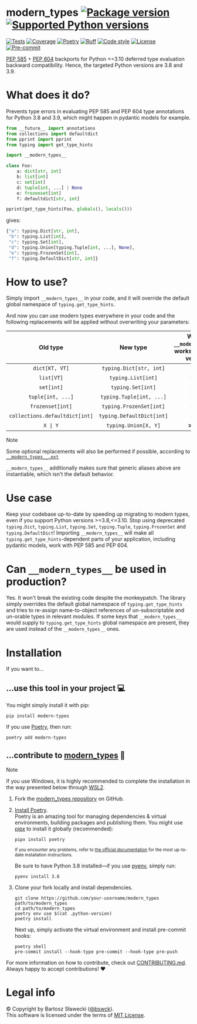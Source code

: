 
# modern_types [![Package version](https://img.shields.io/pypi/v/modern-types?label=PyPI)](https://pypi.org/project/modern-types/) [![Supported Python versions](https://img.shields.io/pypi/pyversions/modern-types.svg?logo=python&label=Python)](https://pypi.org/project/modern-types/)
[![Tests](https://github.com/bswck/modern_types/actions/workflows/test.yml/badge.svg)](https://github.com/bswck/modern_types/actions/workflows/test.yml)
[![Coverage](https://coverage-badge.samuelcolvin.workers.dev/bswck/modern_types.svg)](https://coverage-badge.samuelcolvin.workers.dev/redirect/bswck/modern_types)
[![Poetry](https://img.shields.io/endpoint?url=https://python-poetry.org/badge/v0.json)](https://python-poetry.org/)
[![Ruff](https://img.shields.io/endpoint?url=https://raw.githubusercontent.com/astral-sh/ruff/main/assets/badge/v2.json)](https://github.com/astral-sh/ruff)
[![Code style](https://img.shields.io/badge/code%20style-black-000000.svg?label=Code%20style)](https://github.com/psf/black)
[![License](https://img.shields.io/github/license/bswck/modern_types.svg?label=License)](https://github.com/bswck/modern_types/blob/HEAD/LICENSE)
[![Pre-commit](https://img.shields.io/badge/pre--commit-enabled-brightgreen?logo=pre-commit&logoColor=white)](https://github.com/pre-commit/pre-commit)

[PEP 585](https://peps.python.org/pep-0585/) + [PEP 604](https://peps.python.org/pep-0604/) backports for Python <=3.10 deferred type evaluation backward compatibility.
Hence, the targeted Python versions are 3.8 and 3.9.

# What does it do?
Prevents type errors in evaluating PEP 585 and PEP 604 type annotations for Python 3.8 and 3.9,
which might happen in pydantic models for example.

```py
from __future__ import annotations
from collections import defaultdict
from pprint import pprint
from typing import get_type_hints

import __modern_types__

class Foo:
    a: dict[str, int]
    b: list[int]
    c: set[int]
    d: tuple[int, ...] | None
    e: frozenset[int]
    f: defaultdict[str, int]

pprint(get_type_hints(Foo, globals(), locals()))
```
gives:
```py
{"a": typing.Dict[str, int],
 "b": typing.List[int],
 "c": typing.Set[int],
 "d": typing.Union[typing.Tuple[int, ...], None],
 "e": typing.FrozenSet[int],
 "f": typing.DefaultDict[str, int]}
```

# How to use?
Simply import `__modern_types__` in your code, and it will override the default global namespace of `typing.get_type_hints`.

And now you can use modern types everywhere in your code and the following replacements will be applied without overwriting your parameters:

| Old type | New type | Without `__modern_types__`, works on Python version... | With `__modern_types__`, works on Python version... | Backports PEP |
|:---:|:---:|:---:|:---:|:---:|
| `dict[KT, VT]` | `typing.Dict[str, int]` | >=3.9 | >=3.8 | [PEP 585](https://peps.python.org/pep-0585/) |
| `list[VT]` | `typing.List[int]` | >=3.9 | >=3.8 | [PEP 585](https://peps.python.org/pep-0585/) |
| `set[int]` | `typing.Set[int]` | >=3.9 | >=3.8 | [PEP 585](https://peps.python.org/pep-0585/) |
| `tuple[int, ...]` | `typing.Tuple[int, ...]` | >=3.9 | >=3.8 | [PEP 585](https://peps.python.org/pep-0585/) |
| `frozenset[int]` | `typing.FrozenSet[int]` | >=3.9 | >=3.8 | [PEP 585](https://peps.python.org/pep-0585/) |
| `collections.defaultdict[int]` | `typing.DefaultDict[int]` | >=3.9 | >=3.8 | [PEP 585](https://peps.python.org/pep-0585/) |
| `X \| Y` | `typing.Union[X, Y]` | **>=3.10** | >=3.8 | [PEP 604](https://peps.python.org/pep-0604/) |

> [!Note]
> Some optional replacements will also be performed if possible, according to [`__modern_types__.ext`](https://github.com/bswck/modern_types/tree/HEAD/__modern_types__/ext.py)

`__modern_types__` additionally makes sure that generic aliases above are instantiable, which isn't the default behavior.

# Use case
Keep your codebase up-to-date by speeding up migrating to modern types, even if you support Python versions >=3.8,<=3.10.
Stop using deprecated `typing.Dict`, `typing.List`, `typing.Set`, `typing.Tuple`, `typing.FrozenSet` and `typing.DefaultDict`!
Importing `__modern_types__` will make all `typing.get_type_hints`-dependent parts of your application, including pydantic models, work with PEP 585 and PEP 604.

# Can `__modern_types__` be used in production?
Yes. It won't break the existing code despite the monkeypatch. The library simply overrides the default global namespace of `typing.get_type_hints` and tries to re-assign name-to-object references of un-subscriptable and un-orable types in relevant modules.
If some keys that `__modern_types__` would supply to `typing.get_type_hints` global namespace are present, they are used instead of the `__modern_types__` ones.

# Installation
If you want to…



## …use this tool in your project 💻
You might simply install it with pip:

```shell
pip install modern-types
```

If you use [Poetry](https://python-poetry.org/), then run:

```shell
poetry add modern-types
```

## …contribute to [modern_types](https://github.com/bswck/modern_types) 🚀

<!--
This section was generated from bswck/skeleton@5e91578.
Instead of changing this particular file, you might want to alter the template:
https://github.com/bswck/skeleton/tree/5e91578/fragments/guide.md
-->

> [!Note]
> If you use Windows, it is highly recommended to complete the installation in the way presented below through [WSL2](https://learn.microsoft.com/en-us/windows/wsl/install).



1.  Fork the [modern_types repository](https://github.com/bswck/modern_types) on GitHub.

1.  [Install Poetry](https://python-poetry.org/docs/#installation).<br/>
    Poetry is an amazing tool for managing dependencies & virtual environments, building packages and publishing them.
    You might use [pipx](https://github.com/pypa/pipx#readme) to install it globally (recommended):

    ```shell
    pipx install poetry
    ```

    <sub>If you encounter any problems, refer to [the official documentation](https://python-poetry.org/docs/#installation) for the most up-to-date installation instructions.</sub>

    Be sure to have Python 3.8 installed—if you use [pyenv](https://github.com/pyenv/pyenv#readme), simply run:

    ```shell
    pyenv install 3.8
    ```

1.  Clone your fork locally and install dependencies.

    ```shell
    git clone https://github.com/your-username/modern_types path/to/modern_types
    cd path/to/modern_types
    poetry env use $(cat .python-version)
    poetry install
    ```

    Next up, simply activate the virtual environment and install pre-commit hooks:

    ```shell
    poetry shell
    pre-commit install --hook-type pre-commit --hook-type pre-push
    ```

For more information on how to contribute, check out [CONTRIBUTING.md](https://github.com/bswck/modern_types/blob/HEAD/CONTRIBUTING.md).<br/>
Always happy to accept contributions! ❤️


# Legal info
© Copyright by Bartosz Sławecki ([@bswck](https://github.com/bswck)).
<br />This software is licensed under the terms of [MIT License](https://github.com/bswck/modern_types/blob/HEAD/LICENSE).
